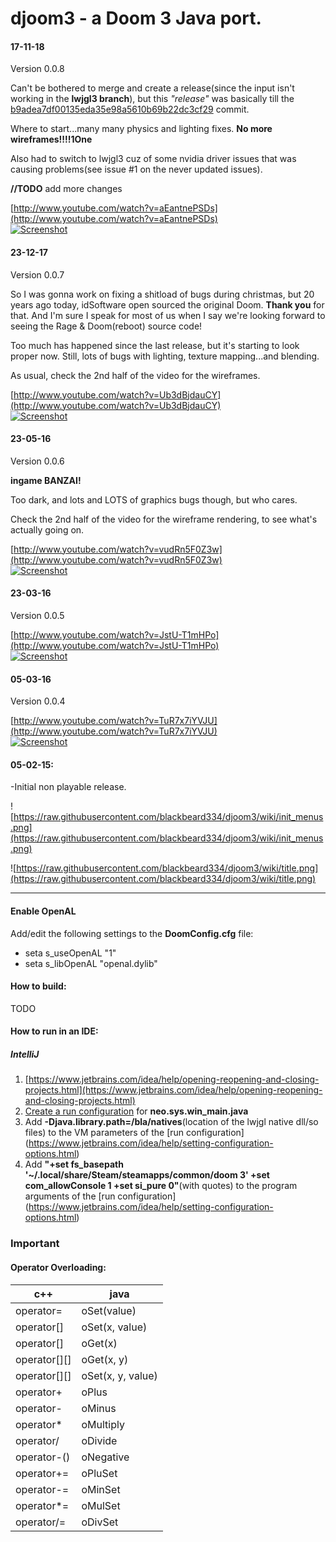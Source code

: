 # djoom3 - a Doom 3 Java port.

#### 17-11-18
Version 0.0.8

Can't be bothered to merge and create a release(since the input isn't working in the **lwjgl3 branch**), but this *"release"* was basically till the [b9adea7df00135eda35e98a5610b69b22dc3cf29](https://github.com/blackbeard334/djoom3/commit/b9adea7df00135eda35e98a5610b69b22dc3cf29) commit.

Where to start...many many physics and lighting fixes. **No more wireframes!!!!1One**

Also had to switch to lwjgl3 cuz of some nvidia driver issues that was causing problems(see issue #1 on the never updated issues).

**//TODO** add more changes


[http://www.youtube.com/watch?v=aEantnePSDs](http://www.youtube.com/watch?v=aEantnePSDs)  
[![Screenshot](http://img.youtube.com/vi/aEantnePSDs/0.jpg)](http://www.youtube.com/watch?v=aEantnePSDs "djoom3 0.0.8")



#### 23-12-17
Version 0.0.7

So I was gonna work on fixing a shitload of bugs during christmas, but 20 years ago today, idSoftware open sourced the original Doom. **Thank you** for that. And I'm sure I speak for most of us when I say we're looking forward to seeing the Rage & Doom(reboot) source code!

Too much has happened since the last release, but it's starting to look proper now.
Still, lots of bugs with lighting, texture mapping...and blending.

As usual, check the 2nd half of the video for the wireframes.

[http://www.youtube.com/watch?v=Ub3dBjdauCY](http://www.youtube.com/watch?v=Ub3dBjdauCY)  
[![Screenshot](http://img.youtube.com/vi/Ub3dBjdauCY/0.jpg)](http://www.youtube.com/watch?v=Ub3dBjdauCY "djoom3 0.0.7")


#### 23-05-16
Version 0.0.6

**ingame BANZAI!**

Too dark, and lots and LOTS of graphics bugs though, but who cares.

Check the 2nd half of the video for the wireframe rendering, to see what's actually going on.

[http://www.youtube.com/watch?v=vudRn5F0Z3w](http://www.youtube.com/watch?v=vudRn5F0Z3w)  
[![Screenshot](http://img.youtube.com/vi/vudRn5F0Z3w/0.jpg)](http://www.youtube.com/watch?v=vudRn5F0Z3w "djoom3 0.0.6")


#### 23-03-16
Version 0.0.5

[http://www.youtube.com/watch?v=JstU-T1mHPo](http://www.youtube.com/watch?v=JstU-T1mHPo)  
[![Screenshot](http://img.youtube.com/vi/JstU-T1mHPo/0.jpg)](http://www.youtube.com/watch?v=JstU-T1mHPo "djoom3 0.0.5")


#### 05-03-16
Version 0.0.4

[http://www.youtube.com/watch?v=TuR7x7iYVJU](http://www.youtube.com/watch?v=TuR7x7iYVJU)  
[![Screenshot](http://img.youtube.com/vi/TuR7x7iYVJU/0.jpg)](http://www.youtube.com/watch?v=TuR7x7iYVJU "djoom3 0.0.4")




#### 05-02-15:
-Initial non playable release.

![https://raw.githubusercontent.com/blackbeard334/djoom3/wiki/init_menus.png](https://raw.githubusercontent.com/blackbeard334/djoom3/wiki/init_menus.png)

![https://raw.githubusercontent.com/blackbeard334/djoom3/wiki/title.png](https://raw.githubusercontent.com/blackbeard334/djoom3/wiki/title.png)




----------

#### Enable OpenAL
Add/edit the following settings to the **DoomConfig.cfg** file:

- seta s_useOpenAL "1"
- seta s_libOpenAL "openal.dylib"

#### How to build:
TODO

#### How to run in an IDE:
##### IntelliJ
1. [https://www.jetbrains.com/idea/help/opening-reopening-and-closing-projects.html](https://www.jetbrains.com/idea/help/opening-reopening-and-closing-projects.html)
2. [Create a run configuration](https://www.jetbrains.com/idea/help/creating-and-editing-run-debug-configurations.html) for **neo.sys.win_main.java** 
3. Add **-Djava.library.path=/bla/natives**(location of the lwjgl native dll/so files) to the VM parameters of the [run configuration] (https://www.jetbrains.com/idea/help/setting-configuration-options.html)
4. Add **"+set fs_basepath '~/.local/share/Steam/steamapps/common/doom 3' +set com_allowConsole 1 +set si_pure 0"**(with quotes) to the program arguments of the [run configuration] (https://www.jetbrains.com/idea/help/setting-configuration-options.html)

### Important
#### Operator Overloading:
|c++|java|
|---------|------------|
|operator=| oSet(value)|
|operator[]| oSet(x, value)|
|operator[]|oGet(x)|
|operator[][]| oGet(x, y)|
|operator[][]| oSet(x, y, value)|
|operator+| oPlus|
|operator-| oMinus|
|operator*| oMultiply|
|operator/| oDivide|
|operator-()| oNegative|
|operator+=| oPluSet|
|operator-=| oMinSet|
|operator*=| oMulSet|
|operator/=| oDivSet|